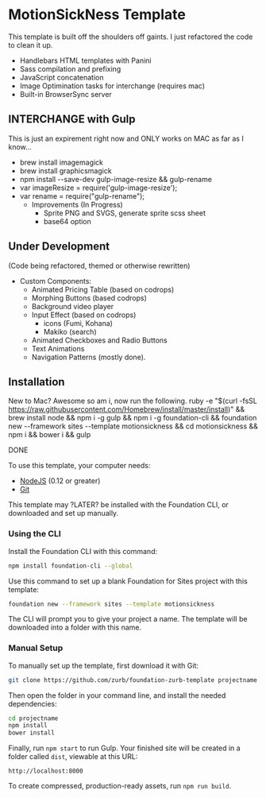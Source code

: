 # MotionSickNess Template
This template is built off the shoulders off gaints. I just refactored the code to clean it up.
- Handlebars HTML templates with Panini
- Sass compilation and prefixing
- JavaScript concatenation
- Image Optimination tasks for interchange (requires mac)
- Built-in BrowserSync server

## INTERCHANGE with Gulp
This is just an expirement right now and ONLY works on MAC as far as I know...
- brew install imagemagick
- brew install graphicsmagick
- npm install --save-dev gulp-image-resize && gulp-rename
- var imageResize = require('gulp-image-resize');
- var rename = require("gulp-rename");
  - Improvements (In Progress)
	- Sprite PNG and SVGS, generate sprite scss sheet
	- base64 option

## Under Development 
(Code being refactored, themed or otherwise rewritten)
- Custom Components:
  - Animated Pricing Table (based on codrops)
  - Morphing Buttons (based codrops)
  - Background video player 
  - Input Effect (based on codrops)
  	- icons (Fumi, Kohana)
  	- Makiko (search)
  - Animated Checkboxes and Radio Buttons
  - Text Animations
  - Navigation Patterns (mostly done).





## Installation

New to Mac? Awesome so am i, now run the following.
ruby -e "$(curl -fsSL https://raw.githubusercontent.com/Homebrew/install/master/install)" && brew install node && npm i -g gulp && npm i -g foundation-cli && foundation new --framework sites --template motionsickness && cd motionsickness && npm i && bower i && gulp

DONE


To use this template, your computer needs:

- [NodeJS](https://nodejs.org/en/) (0.12 or greater)
- [Git](https://git-scm.com/)

This template may ?LATER? be installed with the Foundation CLI, or downloaded and set up manually.

### Using the CLI

Install the Foundation CLI with this command:

```bash
npm install foundation-cli --global
```

Use this command to set up a blank Foundation for Sites project with this template:

```bash
foundation new --framework sites --template motionsickness
```

The CLI will prompt you to give your project a name. The template will be downloaded into a folder with this name.

### Manual Setup

To manually set up the template, first download it with Git:

```bash
git clone https://github.com/zurb/foundation-zurb-template projectname
```

Then open the folder in your command line, and install the needed dependencies:

```bash
cd projectname
npm install
bower install
```

Finally, run `npm start` to run Gulp. Your finished site will be created in a folder called `dist`, viewable at this URL:

```
http://localhost:8000
```

To create compressed, production-ready assets, run `npm run build`.

